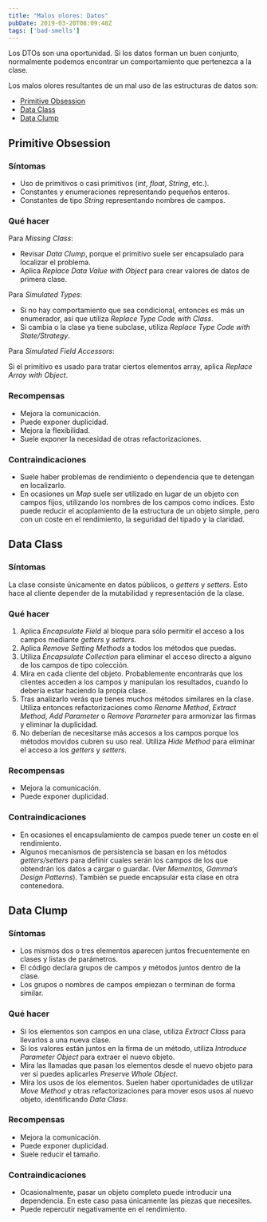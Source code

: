 ```yaml
---
title: "Malos olores: Datos"
pubDate: 2019-03-20T08:09:48Z
tags: ['bad-smells']
---
```

Los DTOs son una oportunidad. Si los datos forman un buen conjunto, normalmente podemos encontrar un comportamiento que pertenezca a la clase.

Los malos olores resultantes de un mal uso de las estructuras de datos son:

* [Primitive Obsession](#primitive-obsession)
* [Data Class](#data-class)
* [Data Clump](#data-clump)

## Primitive Obsession
### Síntomas

* Uso de primitivos o casi primitivos (*int*, *float*, *String*, etc.).
* Constantes y enumeraciones representando pequeños enteros.
* Constantes de tipo *String* representando nombres de campos.

### Qué hacer

Para *Missing Class*:

* Revisar *Data Clump*, porque el primitivo suele ser encapsulado para localizar el problema.
* Aplica *Replace Data Value with Object* para crear valores de datos de primera clase.

Para *Simulated Types*:

* Si no hay comportamiento que sea condicional, entonces es más un enumerador, así que utiliza *Replace Type Code with Class*.
* Si cambia o la clase ya tiene subclase, utiliza *Replace Type Code with State/Strategy*.

Para *Simulated Field Accessors*:

Si el primitivo es usado para tratar ciertos elementos array, aplica *Replace Array with Object*.

### Recompensas

* Mejora la comunicación.
* Puede exponer duplicidad.
* Mejora la flexibilidad.
* Suele exponer la necesidad de otras refactorizaciones.

### Contraindicaciones

* Suele haber problemas de rendimiento o dependencia que te detengan en localizarlo.
* En ocasiones un *Map* suele ser utilizado en lugar de un objeto con campos fijos, utilizando los nombres de los campos como índices. Esto puede reducir el acoplamiento de la estructura de un objeto simple, pero con un coste en el rendimiento, la seguridad del tipado y la claridad.

## Data Class
### Síntomas

La clase consiste únicamente en datos públicos, o *getters* y *setters*. Esto hace al cliente depender de la mutabilidad y representación de la clase.

### Qué hacer

1. Aplica *Encapsulate Field* al bloque para sólo permitir el acceso a los campos mediante *getters* y *setters*.
2. Aplica *Remove Setting Methods* a todos los métodos que puedas.
3. Utiliza *Encapsulate Collection* para eliminar el acceso directo a alguno de los campos de tipo colección.
4. Mira en cada cliente del objeto. Probablemente encontrarás que los clientes acceden a los campos y manipulan los resultados, cuando lo debería estar haciendo la propia clase.
5. Tras analizarlo verás que tienes muchos métodos similares en la clase. Utiliza entonces refactorizaciones como *Rename Method*, *Extract Method*, *Add Parameter* o *Remove Parameter* para armonizar las firmas y eliminar la duplicidad.
6. No deberían de necesitarse más accesos a los campos porque los métodos movidos cubren su uso real. Utiliza *Hide Method* para eliminar el acceso a los *getters* y *setters*.

### Recompensas

* Mejora la comunicación.
* Puede exponer duplicidad.

### Contraindicaciones

* En ocasiones el encapsulamiento de campos puede tener un coste en el rendimiento.
* Algunos mecanismos de persistencia se basan en los métodos *getters/setters* para definir cuales serán los campos de los que obtendrán los datos a cargar o guardar. (Ver *Mementos, Gamma’s Design Patterns*). También se puede encapsular esta clase en otra contenedora.

## Data Clump
### Síntomas

* Los mismos dos o tres elementos aparecen juntos frecuentemente en clases y listas de parámetros.
* El código declara grupos de campos y métodos juntos dentro de la clase.
* Los grupos o nombres de campos empiezan o terminan de forma similar.

### Qué hacer

* Si los elementos son campos en una clase, utiliza *Extract Class* para llevarlos a una nueva clase.
* Si los valores están juntos en la firma de un método, utiliza *Introduce Parameter Object* para extraer el nuevo objeto.
* Mira las llamadas que pasan los elementos desde el nuevo objeto para ver si puedes aplicarles *Preserve Whole Object*.
* Mira los usos de los elementos. Suelen haber oportunidades de utilizar *Move Method* y otras refactorizaciones para mover esos usos al nuevo objeto, identificando *Data Class*.

### Recompensas

* Mejora la comunicación.
* Puede exponer duplicidad.
* Suele reducir el tamaño.

### Contraindicaciones

* Ocasionalmente, pasar un objeto completo puede introducir una dependencia. En este caso pasa únicamente las piezas que necesites.
* Puede repercutir negativamente en el rendimiento.